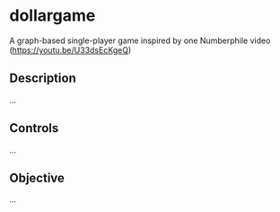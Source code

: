 # dollargame
A graph-based single-player game inspired by one Numberphile video (https://youtu.be/U33dsEcKgeQ)

## Description
...
## Controls
...
## Objective
...
